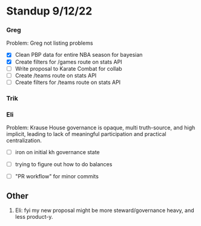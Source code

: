 # Standup 9/12/22

### Greg
Problem: Greg not listing problems
- [X] Clean PBP data for entire NBA season for bayesian
- [X] Create filters for /games route on stats API
- [ ] Write proposal to Karate Combat for collab
- [ ] Create /teams route on stats API
- [ ] Create filters for /teams route on stats API 

### Trik



### Eli
Problem: Krause House governance is opaque, multi truth-source, and high implicit, leading to lack of meaningful participation and practical centralization.
- [ ] iron on initial kh governance state
- [ ] trying to figure out how to do balances
- [ ] "PR workflow" for minor commits


## Other
1. Eli: fyi my new proposal might be more steward/governance heavy, and less product-y.
